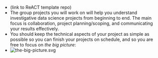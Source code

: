 - (link to ReACT template repo)
- The group projects you will work on will help you understand investigative data science projects from beginning to end. The main focus is collaboration, project planning/scoping, and communicating your results effectively.
- You should keep the technical aspects of your project as simple as possible so you can finish your projects on schedule, and so you are free to focus on _the big picture_:
- ![the-big-picture.svg](../assets/the-big-picture_1676716610349_0.svg)